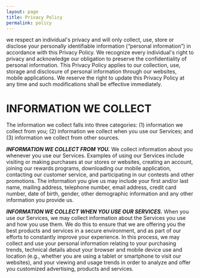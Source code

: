 ```yaml
---
layout: page
title: Privacy Policy
permalink: policy
---
```

<script async src="https://www.googletagmanager.com/gtag/js?id=UA-154149731-1"></script>
<script>
  window.dataLayer = window.dataLayer || [];
  function gtag(){dataLayer.push(arguments);}
  gtag('js', new Date());

  gtag('config', 'UA-154149731-1');
</script>

  we respect an individual's privacy and will only collect, use, store or disclose your personally identifiable information (“personal information”) in accordance with this Privacy Policy. We recognize every individual's right to privacy and acknowledge our obligation to preserve the confidentiality of personal information. This Privacy Policy applies to our collection, use, storage and disclosure of personal information through our websites, mobile applications. We reserve the right to update this Privacy Policy at any time and such modifications shall be effective immediately.

  
<h1>INFORMATION WE COLLECT</h1>

The information we collect falls into three categories: (1) information we collect from you; (2) information we collect when you use our Services; and (3) information we collect from other sources.

<strong><em>INFORMATION WE COLLECT FROM YOU.</em></strong> We collect information about you whenever you use our Services. Examples of using our Services include visiting or making purchases at our stores or websites, creating an account, joining our rewards programs, downloading our mobile application, contacting our customer service, and participating in our contests and other promotions.
The information you give us may include your first and/or last name, mailing address, telephone number, email address, credit card number, date of birth, gender, other demographic information and any other information you provide us.

<strong><em>INFORMATION WE COLLECT WHEN YOU USE OUR SERVICES.</em></strong> When you use our Services, we may collect information about the Services you use and how you use them. We do this to ensure that we are offering you the best products and services in a secure environment, and as part of our efforts to constantly improve your experience. In this process, we may collect and use your personal information relating to your purchasing trends, technical details about your browser and mobile device use and location (e.g., whether you are using a tablet or smartphone to visit our websites), and your viewing and usage trends in order to analyze and offer you customized advertising, products and services.
